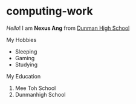 # computing-work
*Hello*! I am **Nexus Ang** from [Dunman High School](https://www.dunmanhigh.moe.edu.sg)

My Hobbies
* Sleeping
* Gaming
* Studying

My Education
1. Mee Toh School
2. Dunmanhigh School
